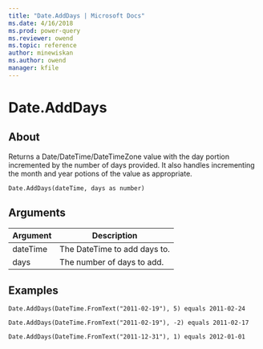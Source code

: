 ```yaml
---
title: "Date.AddDays | Microsoft Docs"
ms.date: 4/16/2018
ms.prod: power-query
ms.reviewer: owend
ms.topic: reference
author: minewiskan
ms.author: owend
manager: kfile
---
```

# Date.AddDays

  
## About  
Returns a Date/DateTime/DateTimeZone value with the day portion incremented by the number of days provided. It also handles incrementing the month and year potions of the value as appropriate.  
  
```  
Date.AddDays(dateTime, days as number)  
```  
  
## Arguments  
  
|Argument|Description|  
|------------|---------------|  
|dateTime|The DateTime to add days to.|  
|days|The number of days to add.|  
  
## Examples  
  
```  
Date.AddDays(DateTime.FromText("2011-02-19"), 5) equals 2011-02-24  
```  
  
```  
Date.AddDays(DateTime.FromText("2011-02-19"), -2) equals 2011-02-17  
```  
  
```  
Date.AddDays(DateTime.FromText("2011-12-31"), 1) equals 2012-01-01  
```  

